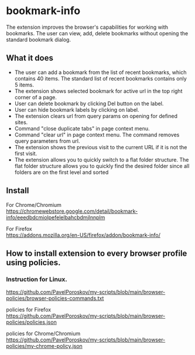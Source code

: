 # bookmark-info
The extension improves the browser's capabilities for working with bookmarks.
The user can view, add, delete bookmarks without opening the standard bookmark dialog.

## What it does

* The user can add a bookmark from the list of recent bookmarks, which contains 40 items. The standard list of recent bookmarks contains only 5 items.
* The extension shows selected bookmark for active url in the top right corner of a page.
* User can delete bookmark by clicking Del button on the label.
* User can hide bookmark labels by clicking on label.
* The extension clears url from query params on opening for defined sites.
* Command "close duplicate tabs" in page context menu.
* Command "clear url" in page context menu. The command removes query parameters from url.
* The extension shows the previous visit to the current URL if it is not the first visit.
* The extension allows you to quickly switch to a flat folder structure. The flat folder structure allows you to quickly find the desired folder since all folders are on the first level and sorted

## Install  
For Chrome/Chromium  
https://chromewebstore.google.com/detail/bookmark-info/eeedbdcmiolpefelelbahcbdmjlnnplm

For Firefox  
https://addons.mozilla.org/en-US/firefox/addon/bookmark-info/


## How to install extension to every browser profile using policies.  
### Instruction for Linux. 
https://github.com/PavelPoroskov/my-scripts/blob/main/browser-policies/browser-policies-commands.txt  

policies for Firefox  
https://github.com/PavelPoroskov/my-scripts/blob/main/browser-policies/policies.json  

policies for Chrome/Chromium  
https://github.com/PavelPoroskov/my-scripts/blob/main/browser-policies/my-chrome-policy.json  
